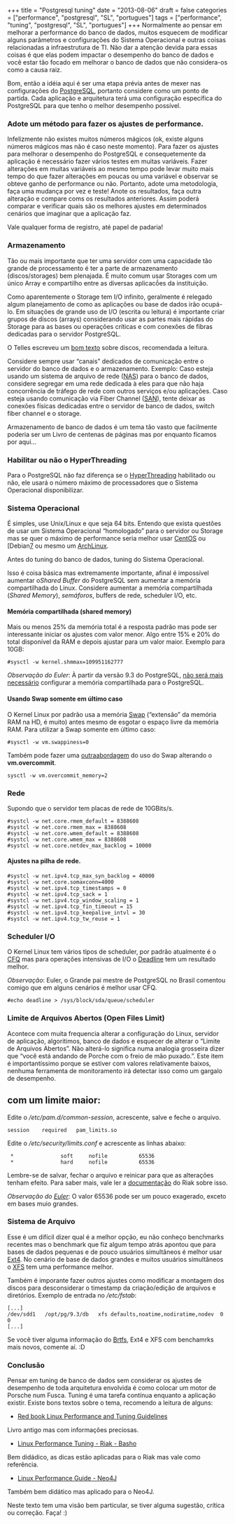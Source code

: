 +++
title = "Postgresql tuning"
date = "2013-08-06"
draft = false
categories = ["performance", "postgresql", "SL", "portugues"]
tags = ["performance", "tuning", "postgresql", "SL", "portugues"]
+++
Normalmente ao pensar em melhorar a performance do banco de dados,
muitos esquecem de modificar alguns parâmetros e configurações do
Sistema Operacional e outras coisas relacionadas a infraestrutura de TI.
Não dar a atenção devida para essas coisas é que elas podem impactar o
desempenho do banco de dados e você estar tão focado em melhorar o banco
de dados que não considera-os como a causa raiz.

Bom, então a idéia aqui é ser uma etapa prévia antes de mexer nas
configurações do [PostgreSQL](https://www.postgresql.org/), portanto
considere como um ponto de partida. Cada aplicação e arquitetura terá
uma configuração específica do PostgreSQL para que tenho o melhor
desempenho possível.

### Adote um método para fazer os ajustes de performance.

Infelizmente não existes muitos números mágicos (ok, existe alguns
números mágicos mas não é caso neste momento). Para fazer os ajustes
para melhorar o desempenho do PostgreSQL e consequetemente da aplicação
é necessário fazer vários testes em muitas variáveis. Fazer alterações
em muitas variáveis ao mesmo tempo pode levar muito mais tempo do que
fazer alterações em poucas ou uma variável e observar se obteve ganho de
performance ou não. Portanto, adote uma metodologia, faça uma mudança
por vez e teste! Anote os resultados, faça outra alteração e compare
coms os resultados anteriores. Assim poderá comparar e verificar quais
são os melhores ajustes em determinados cenários que imaginar que a
aplicação faz.

Vale qualquer forma de registro, até papel de padaria!

### Armazenamento

Tão ou mais importante que ter uma servidor com uma capacidade tão
grande de processamento é ter a parte de armazenamento (discos/storages)
bem plenajada. É muito comum usar Storages com um único Array e
compartilho entre as diversas aplicacṍes da instituição.

Como aparentemente o Storage tem I/O infinito, geralmente é relegado
algum planejamento de como as aplicações ou base de dados irão ocupá-lo.
Em situações de grande uso de I/O (escrita ou leitura) é importante
criar grupos de discos (arrays) considerando usar as partes mais rápidas
do Storage para as bases ou operações críticas e com conexões de fibras
dedicadas para o servidor PostgreSQL.

O Telles escreveu um [bom
texto](https://savepoint.blog.br/postgresql-discos-cia/) sobre discos,
recomendada a leitura.

Considere sempre usar “canais” dedicados de comunicação entre o servidor
do banco de dados e o armazenamento. Exemplo: Caso esteja usando um
sistema de arquivo de rede
([NAS](https://pt.wikipedia.org/wiki/Network-Attached_Storage)) para o
banco de dados, considere segregar em uma rede dedicada à eles para que
não haja concorrência de tráfego de rede com outros serviços e/ou
aplicações. Caso esteja usando comunicação via Fiber Channel
([SAN](https://pt.wikipedia.org/wiki/Rede_de_%C3%A1rea_de_armazenamento)),
tente deixar as conexões físicas dedicadas entre o servidor de banco de
dados, switch fiber channel e o storage.

Armazenamento de banco de dados é um tema tão vasto que facilmente
poderia ser um Livro de centenas de páginas mas por enquanto ficamos por
aqui…

### Habilitar ou não o HyperThreading

Para o PostgreSQL não faz diferença se o
[HyperThreading](https://pt.wikipedia.org/wiki/Hyper-threading)
habilitado ou não, ele usará o número máximo de processadores que o
Sistema Operacional disponibilizar.

### Sistema Operacional

É simples, use Unix/Linux e que seja 64 bits. Entendo que exista
questões de usar um Sistema Operacional “homologado” para o servidor ou
Storage mas se quer o máximo de performance seria melhor usar
[CentOS](https://www.centos.org/) ou [Debian[7](https://www.debian.org/)
ou mesmo um [ArchLinux](https://www.archlinux.org/).

Antes do tuning do banco de dados, tuning do Sistema Operacional.

Isso é coisa básica mas extremamente importante, afinal é impossível
aumentar o*Shared Buffer* do PostgreSQL sem aumentar a memória
compartilhada do Linux. Considere aumentar a memória compartilhada
(*Shared Memory*), *semáforos*, buffers de rede, scheduler I/O, etc.

#### Memória compartilhada (shared memory)

Mais ou menos 25% da memória total é a resposta padrão mas pode ser
interessante iniciar os ajustes com valor menor. Algo entre 15% e 20% do
total disponível da RAM e depois ajustar para um valor maior. Exemplo
para 10GB:

    #sysctl -w kernel.shmmax=109951162777

*Observação do Euler*: À partir da versão 9.3 do PostgreSQL, [não será
mais
necessário](https://wiki.postgresql.org/wiki/What's_new_in_PostgreSQL_9.3#Switch_to_Posix_shared_memory_and_mmap.28.29)
configurar a memória compartilhada para o PostgreSQL.

#### Usando Swap somente em último caso

O Kernel Linux por padrão usa a memória
[Swap](https://pt.wikipedia.org/wiki/Mem%C3%B3ria_virtual) (“extensão” da
memória RAM na HD, é muito) antes mesmo de esgotar o espaço livre da
memória RAM. Para utilizar a Swap somente em último caso:

    #sysctl -w vm.swappiness=0

Também pode fazer uma [outraabordagem](https://www.postgresql.org/docs/9.2/static/kernel-resources.html)
    do uso do Swap alterando o **vm.overcommit**.

    sysctl -w vm.overcommit_memory=2

### Rede

Supondo que o servidor tem placas de rede de 10GBits/s.


    #systcl -w net.core.rmem_default = 8388608
    #systcl -w net.core.rmem_max = 8388608
    #systcl -w net.core.wmem_default = 8388608
    #systcl -w net.core.wmem_max = 8388608
    #systcl -w net.core.netdev_max_backlog = 10000

#### Ajustes na pilha de rede.

    #systcl -w net.ipv4.tcp_max_syn_backlog = 40000
    #systcl -w net.core.somaxconn=4000
    #systcl -w net.ipv4.tcp_timestamps = 0
    #systcl -w net.ipv4.tcp_sack = 1
    #systcl -w net.ipv4.tcp_window_scaling = 1
    #systcl -w net.ipv4.tcp_fin_timeout = 15
    #systcl -w net.ipv4.tcp_keepalive_intvl = 30
    #systcl -w net.ipv4.tcp_tw_reuse = 1

### Scheduler I/O

O Kernel Linux tem vários tipos de scheduler, por padrão atualmente é o
[CFQ](https://en.wikipedia.org/wiki/CFQ) mas para operações intensivas de
I/O o [Deadline](https://en.wikipedia.org/wiki/Deadline_scheduler) tem um
resultado melhor.

*Observação*: Euler, o Grande pai mestre de PostgreSQL no Brasil
comentou comigo que em alguns cenários é melhor usar CFQ.

    #echo deadline > /sys/block/sda/queue/scheduler

### Limite de Arquivos Abertos (Open Files Limit)

Acontece com muita frequencia alterar a configuração do Linux, servidor
de aplicação, algoritimos, banco de dados e esquecer de alterar o
“Limite de Arquivos Abertos”. Não alterá-lo significa numa analogia
grosseira dizer que “você está andando de Porche com o freio de mão
puxado.”. Este item é importantíssimo porque se estiver com valores
relativamente baixos, nenhuma ferramenta de monitoramento irá detectar
isso como um gargalo de desempenho.

## com um limite maior:

Edite o */etc/pam.d/common-session*, acrescente, salve e feche o
arquivo.

    session    required   pam_limits.so

Edite o */etc/security/limits.conf* e acrescente as linhas abaixo:

     *               soft     nofile          65536
     *               hard     nofile          65536

Lembre-se de salvar, fechar o arquivo e reinicar para que as alterações
tenham efeito. Para saber mais, vale ler a
[documentação](https://docs.basho.com/riak/latest/ops/tuning/open-files-limit/)
do Riak sobre isso.

*Observação do [Euler](https://eulerto.blogspot.com.br/)*: O valor 65536
pode ser um pouco exagerado, exceto em bases muio grandes.

### Sistema de Arquivo

Esse é um difícil dizer qual é a melhor opção, eu não conheço benchmarks
recentes mas o benchmark que fiz algum tempo atrás apontou que para
bases de dados pequenas e de pouco usuários simultâneos é melhor usar
[Ext4](https://pt.wikipedia.org/wiki/Ext4). No cenário de base de dados
grandes e muitos usuários simultâneos o
[XFS](https://pt.wikipedia.org/wiki/XFS) tem uma performance melhor.

Também é imporante fazer outros ajustes como modificar a montagem dos
discos para desconsiderar o timestamp da criação/edição de arquivos e
diretórios. Exemplo de entrada no */etc/fstab*:

    [...]
    /dev/sdd1   /opt/pg/9.3/db   xfs defaults,noatime,nodiratime,nodev  0 0
    [...]

Se você tiver alguma informação do
[Brtfs](https://btrfs.wiki.kernel.org/index.php/Main_Page), Ext4 e XFS
com benchamrks mais novos, comente aí. :D

### Conclusão

Pensar em tuning de banco de dados sem considerar os ajustes de
desempenho de toda arquitetura envolvida é como colocar um motor de
Porsche num Fusca. Tuning é uma tarefa contínua enquanto a aplicação
existir. Existe bons textos sobre o tema, recomendo a leitura de alguns:

-   [Red book Linux Performance and Tuning
    Guidelines](https://www.redbooks.ibm.com/abstracts/redp4285.html)

Livro antigo mas com informações preciosas.

-   [Linux Performance Tuning - Riak -
    Basho](https://docs.basho.com/riak/latest/cookbooks/Linux-Performance-Tuning/)

Bem didádico, as dicas estão aplicadas para o Riak mas vale como
referência.

-   [Linux Performance Guide -
    Neo4J](https://docs.neo4j.org/chunked/stable/linux-performance-guide.html)

Também bem didático mas aplicado para o Neo4J.

Neste texto tem uma visão bem particular, se tiver alguma sugestão,
crítica ou correção. Faça! :)
